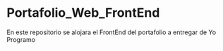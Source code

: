 # Portafolio_Web_FrontEnd
En este repositorio se alojara el FrontEnd del portafolio a entregar de Yo Programo
